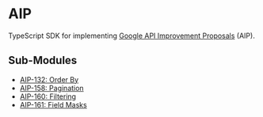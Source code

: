 # AIP

TypeScript SDK for implementing [Google API Improvement Proposals](https://aip.dev/)
(AIP).

## Sub-Modules

- [AIP-132: Order By](src/lib/orderby/README.md)
- [AIP-158: Pagination](src/lib/pagination/README.md)
- [AIP-160: Filtering](src/lib/filtering/README.md)
- [AIP-161: Field Masks](src/lib/fieldmask/README.md)
